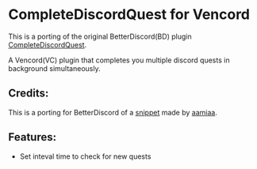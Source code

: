 # CompleteDiscordQuest for Vencord

This is a porting of the original BetterDiscord(BD) plugin [CompleteDiscordQuest](https://github.com/nicola02nb/BetterDiscord-Stuff/tree/main/Plugins/CompleteDiscordQuest).

A Vencord(VC) plugin that completes you multiple discord quests in background simultaneously.

## Credits:

This is a porting for BetterDiscord of a [snippet](https://gist.github.com/aamiaa/204cd9d42013ded9faf646fae7f89fbb) made by [aamiaa](https://github.com/aamiaa).

## Features:

- Set inteval time to check for new quests
